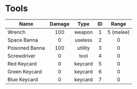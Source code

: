 Tools
=====

| Name           | Damage     | Type       | ID         | Range      |
| -------------- |:----------:|:----------:|:----------:|:----------:|
| Wrench         | 100        | weapon     | 1          | 5 (melee)  |
| Space Banna    | 0          | useless    | 2          | 0          |
| Poisoned Banna | 100        | utility    | 3          | 0          |
| Screwdriver    | 0          | tool       | 4          | 0          |
| Red Keycard    | 0          | keycard    | 5          | 0          |
| Green Keycard  | 0          | keycard    | 6          | 0          |
| Blue Keycard   | 0          | keycard    | 7          | 0          |

